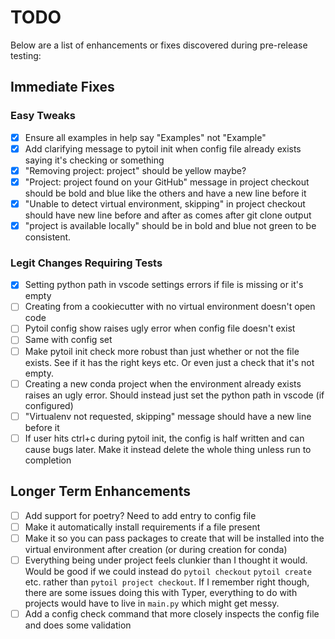 # TODO

Below are a list of enhancements or fixes discovered during pre-release testing:

## Immediate Fixes

### Easy Tweaks

- [x] Ensure all examples in help say "Examples" not "Example"
- [x] Add clarifying message to pytoil init when config file already exists saying it's checking or something
- [x] "Removing project: project" should be yellow maybe?
- [x] "Project: project found on your GitHub" message in project checkout should be bold and blue like the others and have a new line before it
- [x] "Unable to detect virtual environment, skipping" in project checkout should have new line before and after as comes after git clone output
- [x] "project is available locally" should be in bold and blue not green to be consistent.

### Legit Changes Requiring Tests

- [x] Setting python path in vscode settings errors if file is missing or it's empty
- [ ] Creating from a cookiecutter with no virtual environment doesn't open code
- [ ] Pytoil config show raises ugly error when config file doesn't exist
- [ ] Same with config set
- [ ] Make pytoil init check more robust than just whether or not the file exists. See if it has the right keys etc. Or even just a check that it's not empty.
- [ ] Creating a new conda project when the environment already exists raises an ugly error. Should instead just set the python path in vscode (if configured)
- [ ] "Virtualenv not requested, skipping" message should have a new line before it
- [ ] If user hits ctrl+c during pytoil init, the config is half written and can cause bugs later. Make it instead delete the whole thing unless run to completion

## Longer Term Enhancements

- [ ] Add support for poetry? Need to add entry to config file
- [ ] Make it automatically install requirements if a file present
- [ ] Make it so you can pass packages to create that will be installed into the virtual environment after creation (or during creation for conda)
- [ ] Everything being under project feels clunkier than I thought it would. Would be good if we could instead do `pytoil checkout` `pytoil create` etc. rather than `pytoil project checkout`. If I remember right though, there are some issues doing this with Typer, everything to do with projects would have to live in `main.py` which might get messy.
- [ ] Add a config check command that more closely inspects the config file and does some validation
